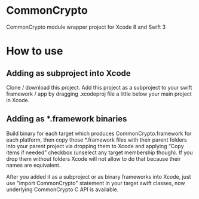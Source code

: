 # CommonCrypto
CommonCrypto module wrapper project for Xcode 8 and Swift 3

# How to use

## Adding as subproject into Xcode
Clone / download this project. Add this project as a subproject to your swift framework / app by dragging .xcodeproj file a little below your main project in Xcode.

## Adding as \*.framework binaries
Build binary for each target which produces CommonCrypto.framework for each platform, then copy those \*.framework files with their parent folders into your parent project via dropping them to Xcode and applying “Copy items if needed” checkbox (unselect any target membership though). If you drop them without folders Xcode will not allow to do that because their names are equivalent.

After you added it as a subproject or as binary frameworks into Xcode, just use "import CommonCrypto" statement in your target swift classes, now underlying CommonCrypto C API is available.
